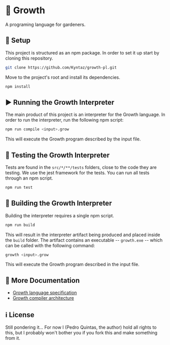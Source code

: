 # 🌱 Growth

A programing language for gardeners.

## 🔧 Setup

This project is structured as an npm package.
In order to set it up start by cloning this repository.

```bash
git clone https://github.com/Kyntaz/growth-pl.git
```

Move to the project's root and install its dependencies.

```bash
npm install
```

## ▶️ Running the Growth Interpreter

The main product of this project is an interpreter for the Growth language.
In order to run the interpreter, run the following npm script:

```bash
npm run compile <input>.grow
```

This will execute the Growth program described by the input file.

## 🧪 Testing the Growth Interpreter

Tests are found in the `src/*/**/tests` folders, close to the code they are testing.
We use the jest framework for the tests.
You can run all tests through an npm script.

```bash
npm run test
```

## 🔨 Building the Growth Interpreter

Building the interpreter requires a single npm script.

```bash
npm run build
```

This will result in the interpreter artifact being produced and placed inside the `build` folder.
The artifact contains an executable -- `growth.exe` -- which can be called with the following command:

```bash
growth <input>.grow
```

This will execute the Growth program described in the input file.

## 📜 More Documentation

* [Growth language specification](docs/Language.md)
* [Growth compiler architecture](docs/Architecture.md)

## ℹ️ License

Still pondering it...
For now I (Pedro Quintas, the author) hold all rights to this, but I probably won't bother you if you fork this and make something from it.
